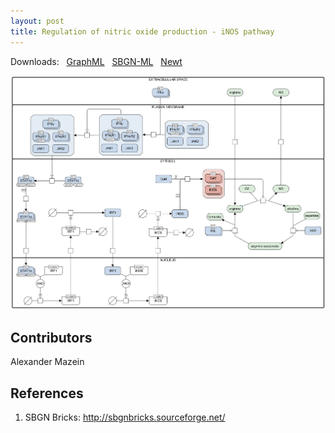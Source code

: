 ```yaml
---
layout: post
title: Regulation of nitric oxide production - iNOS pathway
---
```


Downloads: &nbsp; 
[GraphML](../downloads/F007-inos.graphml) &nbsp;
[SBGN-ML](../downloads/F007-inos_SBGNv02.sbgn) &nbsp;
[Newt](http://web.newteditor.org/?URL=http://metabolismregulation.org/downloads/F007-inos_newt.sbgn) &nbsp;
<p align="middle"><a href="/inos/"><img id="image" src="/downloads/F007-inos.png"/></a></p>

## Contributors 

Alexander Mazein  

## References

1. SBGN Bricks: http://sbgnbricks.sourceforge.net/
